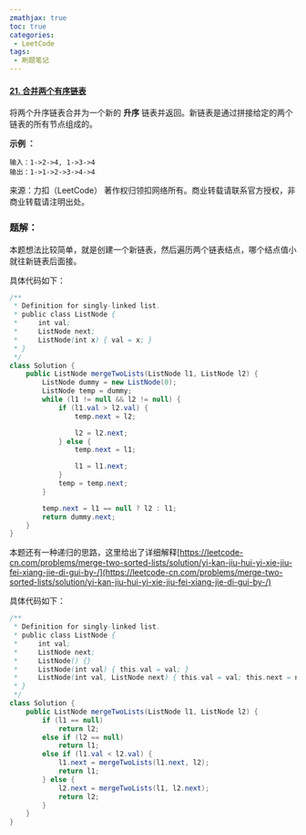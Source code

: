 ```yaml
---
zmathjax: true
toc: true
categories:
 - LeetCode
tags:
 - 刷题笔记
---
```


#### [21. 合并两个有序链表](https://leetcode-cn.com/problems/merge-two-sorted-lists/)

将两个升序链表合并为一个新的 **升序** 链表并返回。新链表是通过拼接给定的两个链表的所有节点组成的。 

<!--more-->

**示例 ：**

```
输入：1->2->4, 1->3->4
输出：1->1->2->3->4->4
```

来源：力扣（LeetCode）
著作权归领扣网络所有。商业转载请联系官方授权，非商业转载请注明出处。

### 题解：

本题想法比较简单，就是创建一个新链表，然后遍历两个链表结点，哪个结点值小就往新链表后面接。

具体代码如下：

```java
/**
 * Definition for singly-linked list.
 * public class ListNode {
 *     int val;
 *     ListNode next;
 *     ListNode(int x) { val = x; }
 * }
 */
class Solution {
    public ListNode mergeTwoLists(ListNode l1, ListNode l2) {
        ListNode dummy = new ListNode(0);
        ListNode temp = dummy;
        while (l1 != null && l2 != null) {
            if (l1.val > l2.val) {
                temp.next = l2;

                l2 = l2.next;
            } else {
                temp.next = l1;

                l1 = l1.next;
            }
            temp = temp.next;
        }

        temp.next = l1 == null ? l2 : l1;
        return dummy.next;
    }
}
```

本题还有一种递归的思路，这里给出了详细解释[https://leetcode-cn.com/problems/merge-two-sorted-lists/solution/yi-kan-jiu-hui-yi-xie-jiu-fei-xiang-jie-di-gui-by-/](https://leetcode-cn.com/problems/merge-two-sorted-lists/solution/yi-kan-jiu-hui-yi-xie-jiu-fei-xiang-jie-di-gui-by-/)

具体代码如下：

```java
/**
 * Definition for singly-linked list.
 * public class ListNode {
 *     int val;
 *     ListNode next;
 *     ListNode() {}
 *     ListNode(int val) { this.val = val; }
 *     ListNode(int val, ListNode next) { this.val = val; this.next = next; }
 * }
 */
class Solution {
    public ListNode mergeTwoLists(ListNode l1, ListNode l2) {
        if (l1 == null)
            return l2;
        else if (l2 == null)
            return l1;
        else if (l1.val < l2.val) {
            l1.next = mergeTwoLists(l1.next, l2);
            return l1;
        } else {
            l2.next = mergeTwoLists(l1, l2.next);
            return l2;
        }
    }
}
```


